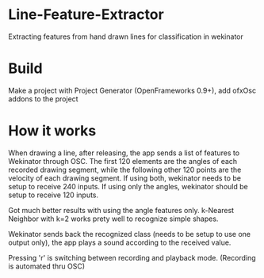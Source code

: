 # Line-Feature-Extractor
Extracting features from hand drawn lines for classification in wekinator

# Build
Make a project with Project Generator (OpenFrameworks 0.9+), add ofxOsc addons to the project

# How it works 
When drawing a line, after releasing, the app sends a list of features to Wekinator through OSC. The first 120 elements are the angles of each recorded drawing segment, while the following other 120 points are the velocity of each drawing segment. If using both, wekinator needs to be setup to receive 240 inputs. If using only the angles, wekinator should be setup to receive 120 inputs.

Got much better results with using the angle features only. k-Nearest Neighbor with k=2 works prety well to recognize simple shapes.

Wekinator sends back the recognized class (needs to be setup to use one output only), the app plays a sound according to the received value.

Pressing 'r' is switching between recording and playback mode. (Recording is automated thru OSC)
